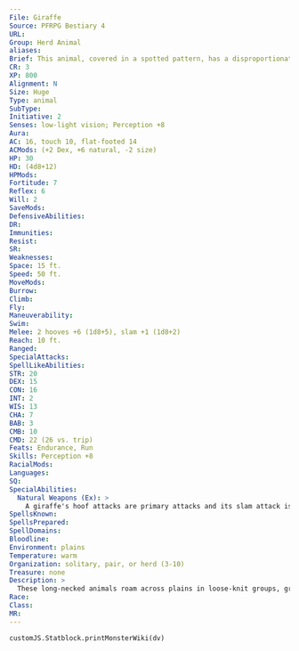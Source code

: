```yaml
---
File: Giraffe
Source: PFRPG Bestiary 4
URL: 
Group: Herd Animal
aliases: 
Brief: This animal, covered in a spotted pattern, has a disproportionately long neck that allows it to tower over other animals.
CR: 3
XP: 800
Alignment: N
Size: Huge
Type: animal
SubType: 
Initiative: 2
Senses: low-light vision; Perception +8
Aura: 
AC: 16, touch 10, flat-footed 14
ACMods: (+2 Dex, +6 natural, -2 size)
HP: 30
HD: (4d8+12)
HPMods: 
Fortitude: 7
Reflex: 6
Will: 2
SaveMods: 
DefensiveAbilities: 
DR: 
Immunities: 
Resist: 
SR: 
Weaknesses: 
Space: 15 ft.
Speed: 50 ft.
MoveMods: 
Burrow: 
Climb: 
Fly: 
Maneuverability: 
Swim: 
Melee: 2 hooves +6 (1d8+5), slam +1 (1d8+2)
Reach: 10 ft.
Ranged: 
SpecialAttacks: 
SpellLikeAbilities: 
STR: 20
DEX: 15
CON: 16
INT: 2
WIS: 13
CHA: 7
BAB: 3
CMB: 10
CMD: 22 (26 vs. trip)
Feats: Endurance, Run
Skills: Perception +8
RacialMods: 
Languages: 
SQ: 
SpecialAbilities:
  Natural Weapons (Ex): >
    A giraffe's hoof attacks are primary attacks and its slam attack is a secondary attack.
SpellsKnown: 
SpellsPrepared: 
SpellDomains: 
Bloodline: 
Environment: plains
Temperature: warm
Organization: solitary, pair, or herd (3-10)
Treasure: none
Description: >
  These long-necked animals roam across plains in loose-knit groups, grazing on the upper reaches of acacia trees. Giraffes usually avoid conf lict. However, when its young are threatened or if the giraffe is cornered, it attacks ruthlessly, striking with its powerful hooves. Giraffes rarely use their necks to make slam attacks unless they are fighting among themselves as part of their mating displays. A giraffe is between 16 and 20 feet tall and weighs 3,500 pounds.  Giraffe Companions  Starting Statistics: Size Medium; Speed 50 ft., AC +2 natural armor; Attack 2 hooves (1d6); Ability Scores Str 16, Dex 17, Con 12, Int 2, Wis 13, Cha 7; SQ low-light vision, natural weapons.  7th-level Advancement: Size Large; AC +2; Attack 2 hooves (1d8), slam (1d8); Ability Scores Str +4, Dex -2, Con +4.
Race: 
Class: 
MR: 
---
```

```dataviewjs
customJS.Statblock.printMonsterWiki(dv)
```
